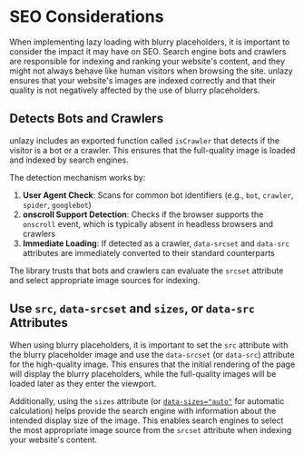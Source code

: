 # SEO Considerations

When implementing lazy loading with blurry placeholders, it is important to consider the impact it may have on SEO. Search engine bots and crawlers are responsible for indexing and ranking your website's content, and they might not always behave like human visitors when browsing the site. unlazy ensures that your website's images are indexed correctly and that their quality is not negatively affected by the use of blurry placeholders.

## Detects Bots and Crawlers

unlazy includes an exported function called `isCrawler` that detects if the visitor is a bot or a crawler. This ensures that the full-quality image is loaded and indexed by search engines.

The detection mechanism works by:

1. **User Agent Check**: Scans for common bot identifiers (e.g., `bot`, `crawler`, `spider`, `googlebot`)
2. **onscroll Support Detection**: Checks if the browser supports the `onscroll` event, which is typically absent in headless browsers and crawlers
3. **Immediate Loading**: If detected as a crawler, `data-srcset` and `data-src` attributes are immediately converted to their standard counterparts

The library trusts that bots and crawlers can evaluate the `srcset` attribute and select appropriate image sources for indexing.

## Use `src`, `data-srcset` and `sizes`, or `data-src` Attributes

When using blurry placeholders, it is important to set the `src` attribute with the blurry placeholder image and use the `data-srcset` (or `data-src`) attribute for the high-quality image. This ensures that the initial rendering of the page will display the blurry placeholders, while the full-quality images will be loaded later as they enter the viewport.

Additionally, using the `sizes` attribute (or [`data-sizes="auto"`](/guide/usage#auto-calculation-of-the-sizes-attribute) for automatic calculation) helps provide the search engine with information about the intended display size of the image. This enables search engines to select the most appropriate image source from the `srcset` attribute when indexing your website's content.
